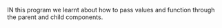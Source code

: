 IN this program we learnt about how to pass values and function through the parent and child components.